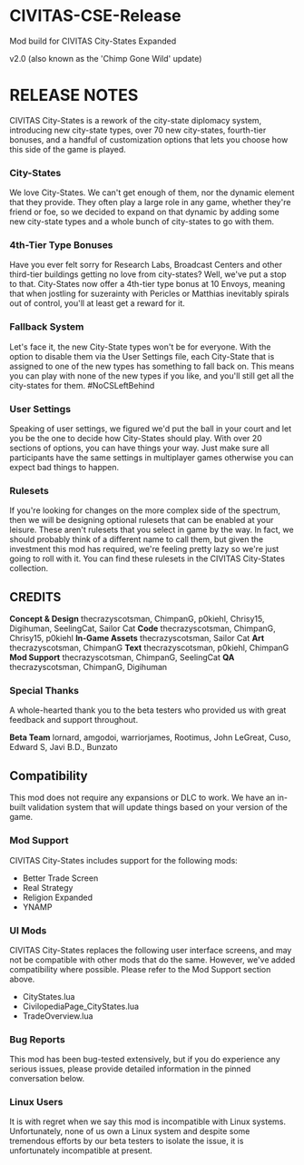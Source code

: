 # CIVITAS-CSE-Release
Mod build for CIVITAS City-States Expanded

v2.0 (also known as the 'Chimp Gone Wild' update)

# RELEASE NOTES

CIVITAS City-States is a rework of the city-state diplomacy system, introducing new city-state types, over 70 new city-states, fourth-tier bonuses, and a handful of customization options that lets you choose how this side of the game is played.

### City-States
We love City-States. We can't get enough of them, nor the dynamic element that they provide. They often play a large role in any game, whether they're friend or foe, so we decided to expand on that dynamic by adding some new city-state types and a whole bunch of city-states to go with them.

### 4th-Tier Type Bonuses
Have you ever felt sorry for Research Labs, Broadcast Centers and other third-tier buildings getting no love from city-states? Well, we've put a stop to that. City-States now offer a 4th-tier type bonus at 10 Envoys, meaning that when jostling for suzerainty with Pericles or Matthias inevitably spirals out of control, you'll at least get a reward for it.

### Fallback System
Let's face it, the new City-State types won't be for everyone. With the option to disable them via the User Settings file, each City-State that is assigned to one of the new types has something to fall back on. This means you can play with none of the new types if you like, and you'll still get all the city-states for them. #NoCSLeftBehind

### User Settings
Speaking of user settings, we figured we'd put the ball in your court and let you be the one to decide how City-States should play. With over 20 sections of options, you can have things your way. Just make sure all participants have the same settings in multiplayer games otherwise you can expect bad things to happen.

### Rulesets
If you're looking for changes on the more complex side of the spectrum, then we will be designing optional rulesets that can be enabled at your leisure. These aren't rulesets that you select in game by the way. In fact, we should probably think of a different name to call them, but given the investment this mod has required, we're feeling pretty lazy so we're just going to roll with it. You can find these rulesets in the CIVITAS City-States collection.

## CREDITS
**Concept & Design** thecrazyscotsman, ChimpanG, p0kiehl, Chrisy15, Digihuman, SeelingCat, Sailor Cat
**Code** thecrazyscotsman, ChimpanG, Chrisy15, p0kiehl
**In-Game Assets** thecrazyscotsman, Sailor Cat
**Art** thecrazyscotsman, ChimpanG
**Text** thecrazyscotsman, p0kiehl, ChimpanG
**Mod Support** thecrazyscotsman, ChimpanG, SeelingCat
**QA** thecrazyscotsman, ChimpanG, Digihuman

### Special Thanks
A whole-hearted thank you to the beta testers who provided us with great feedback and support throughout.

**Beta Team** lornard, amgodoi, warriorjames, Rootimus, John LeGreat, Cuso, Edward S, Javi B.D., Bunzato

## Compatibility
This mod does not require any expansions or DLC to work. We have an in-built validation system that will update things based on your version of the game.

### Mod Support
CIVITAS City-States includes support for the following mods:
* Better Trade Screen
* Real Strategy
* Religion Expanded
* YNAMP

### UI Mods
CIVITAS City-States replaces the following user interface screens, and may not be compatible with other mods that do the same. However, we've added compatibility where possible. Please refer to the Mod Support section above.
* CityStates.lua
* CivilopediaPage_CityStates.lua
* TradeOverview.lua

### Bug Reports
This mod has been bug-tested extensively, but if you do experience any serious issues, please provide detailed information in the pinned conversation below.

### Linux Users
It is with regret when we say this mod is incompatible with Linux systems. Unfortunately, none of us own a Linux system and despite some tremendous efforts by our beta testers to isolate the issue, it is unfortunately incompatible at present.
